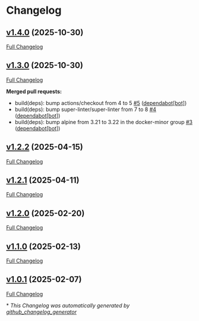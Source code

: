 # Changelog

## [v1.4.0](https://github.com/somaz94/image-tag-updater/tree/v1.4.0) (2025-10-30)

[Full Changelog](https://github.com/somaz94/image-tag-updater/compare/v1.3.0...v1.4.0)

## [v1.3.0](https://github.com/somaz94/image-tag-updater/tree/v1.3.0) (2025-10-30)

[Full Changelog](https://github.com/somaz94/image-tag-updater/compare/v1.2.2...v1.3.0)

**Merged pull requests:**

- build\(deps\): bump actions/checkout from 4 to 5 [\#5](https://github.com/somaz94/image-tag-updater/pull/5) ([dependabot[bot]](https://github.com/apps/dependabot))
- build\(deps\): bump super-linter/super-linter from 7 to 8 [\#4](https://github.com/somaz94/image-tag-updater/pull/4) ([dependabot[bot]](https://github.com/apps/dependabot))
- build\(deps\): bump alpine from 3.21 to 3.22 in the docker-minor group [\#3](https://github.com/somaz94/image-tag-updater/pull/3) ([dependabot[bot]](https://github.com/apps/dependabot))

## [v1.2.2](https://github.com/somaz94/image-tag-updater/tree/v1.2.2) (2025-04-15)

[Full Changelog](https://github.com/somaz94/image-tag-updater/compare/v1.2.1...v1.2.2)

## [v1.2.1](https://github.com/somaz94/image-tag-updater/tree/v1.2.1) (2025-04-11)

[Full Changelog](https://github.com/somaz94/image-tag-updater/compare/v1.2.0...v1.2.1)

## [v1.2.0](https://github.com/somaz94/image-tag-updater/tree/v1.2.0) (2025-02-20)

[Full Changelog](https://github.com/somaz94/image-tag-updater/compare/v1.1.0...v1.2.0)

## [v1.1.0](https://github.com/somaz94/image-tag-updater/tree/v1.1.0) (2025-02-13)

[Full Changelog](https://github.com/somaz94/image-tag-updater/compare/v1.0.1...v1.1.0)

## [v1.0.1](https://github.com/somaz94/image-tag-updater/tree/v1.0.1) (2025-02-07)

[Full Changelog](https://github.com/somaz94/image-tag-updater/compare/v1.0.0...v1.0.1)



\* *This Changelog was automatically generated by [github_changelog_generator](https://github.com/github-changelog-generator/github-changelog-generator)*
